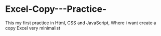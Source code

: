 # Excel-Copy---Practice-
This my first practice in Html, CSS and JavaScript, Where i want create a copy  Excel very minimalist 
